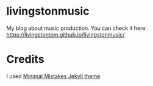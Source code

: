 # livingstonmusic
My blog about music production.
You can check it here: https://livingstontom.github.io/livingstonmusic/

# Credits

I used [Minimal Mistakes Jekyll theme](https://github.com/mmistakes/minimal-mistakes)
